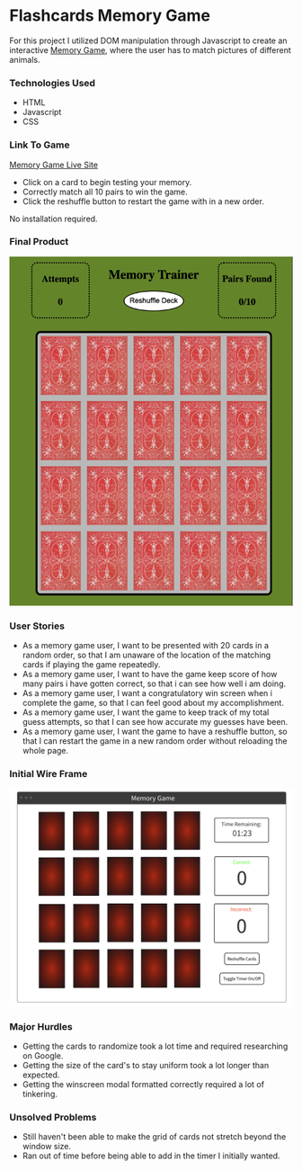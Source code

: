 # Flashcards Memory Game
For this project I utilized DOM manipulation through Javascript to create an interactive [Memory Game](https://www.youtube.com/watch?v=492bM_dhdR4), where the user has to match pictures of different animals. 

### Technologies Used
- HTML
- Javascript
- CSS

### Link To Game
[Memory Game Live Site](https://pages.git.generalassemb.ly/jmusher/Flashcards-J.Musher/)

- Click on a card to begin testing your memory.
- Correctly match all 10 pairs to win the game.
- Click the reshuffle button to restart the game with in a new order.

No installation required.

### Final Product
![img](images/final-game-memory.png)

### User Stories

- As a memory game user, I want to be presented with 20 cards in a random order, so that I am unaware of the location of the matching cards if playing the game repeatedly.
- As a memory game user, I want to have the game keep score of how many pairs i have gotten correct, so that i can see how well i am doing.
- As a memory game user, I want a congratulatory win screen when i complete the game, so that I can feel good about my accomplishment.
- As a memory game user, I want the game to keep track of my total guess attempts, so that I can see how accurate my guesses have been.
- As a memory game user, I want the game to have a reshuffle button, so that I can restart the game in a new random order without reloading the whole page.

### Initial Wire Frame
![img](images/Intial-wire-frame-project-1.png)

### Major Hurdles
- Getting the cards to randomize took a lot time and required researching on Google.
- Getting the size of the card's to stay uniform took a lot longer than expected.
- Getting the winscreen modal formatted correctly required a lot of tinkering.

### Unsolved Problems
- Still haven't been able to make the grid of cards not stretch beyond the window size.
- Ran out of time before being able to add in the timer I initially wanted.
